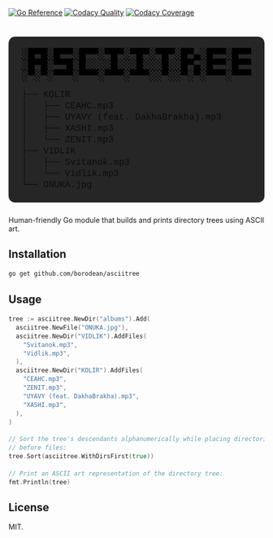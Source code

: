 [![Go Reference][go-reference-badge]][go-reference]
[![Codacy Quality][codacy-quality-badge]][codacy-dashboard]
[![Codacy Coverage][codacy-coverage-badge]][codacy-dashboard]

# ![asciitree][asciitree-logo]

Human-friendly Go module that builds and prints directory trees using ASCII art.

## Installation

```bash
go get github.com/borodean/asciitree
```

## Usage

```go
tree := asciitree.NewDir("albums").Add(
  asciitree.NewFile("ONUKA.jpg"),
  asciitree.NewDir("VIDLIK").AddFiles(
    "Svitanok.mp3",
    "Vidlik.mp3",
  ),
  asciitree.NewDir("KOLIR").AddFiles(
    "CEAHC.mp3",
    "ZENIT.mp3",
    "UYAVY (feat. DakhaBrakha).mp3",
    "XASHI.mp3",
  ),
)

// Sort the tree's descendants alphanumerically while placing directories
// before files:
tree.Sort(asciitree.WithDirsFirst(true))

// Print an ASCII art representation of the directory tree:
fmt.Println(tree)
```

## License

MIT.

[go-reference-badge]: https://pkg.go.dev/badge/github.com/borodean/asciitree.svg
[go-reference]: https://pkg.go.dev/github.com/borodean/asciitree
[codacy-quality-badge]: https://app.codacy.com/project/badge/Grade/c5ef187cb0fa41f4ad4fa4f635cc8cd6
[codacy-dashboard]: https://www.codacy.com/gh/borodean/asciitree/dashboard
[codacy-coverage-badge]: https://app.codacy.com/project/badge/Coverage/c5ef187cb0fa41f4ad4fa4f635cc8cd6
[asciitree-logo]: ./logo.svg
